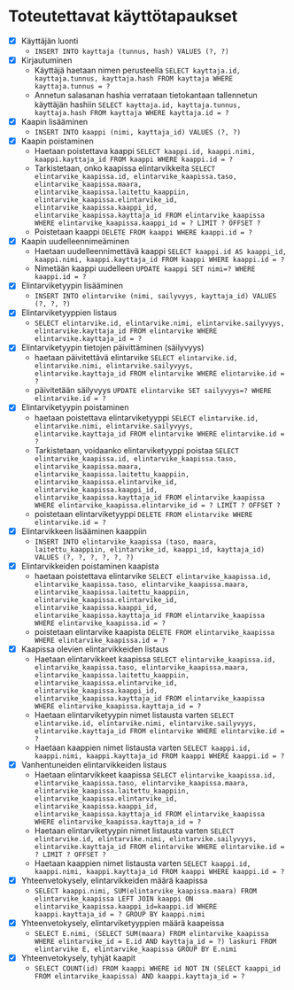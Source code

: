 # Toteutettavat käyttötapaukset
- [x] Käyttäjän luonti
    * ```INSERT INTO kayttaja (tunnus, hash) VALUES (?, ?)```
- [x] Kirjautuminen
    * Käyttäjä haetaan nimen perusteella ```SELECT kayttaja.id, kayttaja.tunnus, kayttaja.hash FROM kayttaja WHERE 
kayttaja.tunnus = ?```
    * Annetun salasanan hashia verrataan tietokantaan tallennetun käyttäjän hashiin ```SELECT kayttaja.id, kayttaja.tunnus, 
kayttaja.hash FROM kayttaja WHERE kayttaja.id = ?```
- [x] Kaapin lisääminen
    * ```INSERT INTO kaappi (nimi, kayttaja_id) VALUES (?, ?)```
- [x] Kaapin poistaminen
    * Haetaan poistettava kaappi ```SELECT kaappi.id, kaappi.nimi, kaappi.kayttaja_id FROM kaappi WHERE kaappi.id = ?```
    * Tarkistetaan, onko kaapissa elintarvikkeita ```SELECT elintarvike_kaapissa.id, elintarvike_kaapissa.taso, elintarvike_kaapissa.maara, elintarvike_kaapissa.laitettu_kaappiin, elintarvike_kaapissa.elintarvike_id, elintarvike_kaapissa.kaappi_id, elintarvike_kaapissa.kayttaja_id FROM elintarvike_kaapissa WHERE elintarvike_kaapissa.kaappi_id = ?
 LIMIT ? OFFSET ?```
    * Poistetaan kaappi ```DELETE FROM kaappi WHERE kaappi.id = ?```
- [x] Kaapin uudelleennimeäminen
    * Haetaan uudelleennimettävä kaappi ```SELECT kaappi.id AS kaappi_id, kaappi.nimi, kaappi.kayttaja_id FROM kaappi WHERE kaappi.id = ?```
    * Nimetään kaappi uudelleen ```UPDATE kaappi SET nimi=? WHERE kaappi.id = ?```
- [x] Elintarviketyypin lisääminen
    * ```INSERT INTO elintarvike (nimi, sailyvyys, kayttaja_id) VALUES (?, ?, ?)```
- [x] Elintarviketyyppien listaus
    * ```SELECT elintarvike.id, elintarvike.nimi, elintarvike.sailyvyys, elintarvike.kayttaja_id FROM elintarvike WHERE elintarvike.kayttaja_id = ?```
- [x] Elintarviketyypin tietojen päivittäminen (säilyvyys)
    * haetaan päivitettävä elintarvike ```SELECT elintarvike.id, elintarvike.nimi, elintarvike.sailyvyys, elintarvike.kayttaja_id FROM elintarvike
WHERE elintarvike.id = ?```
    * päivitetään säilyvyys ```UPDATE elintarvike SET sailyvyys=? WHERE elintarvike.id = ?```
- [x] Elintarviketyypin poistaminen
    * haetaan poistettava elintarviketyyppi ```SELECT elintarvike.id, elintarvike.nimi, elintarvike.sailyvyys, elintarvike.kayttaja_id FROM elintarvike
WHERE elintarvike.id = ?```
    * Tarkistetaan, voidaanko elintarviketyyppi poistaa ```SELECT elintarvike_kaapissa.id, elintarvike_kaapissa.taso, elintarvike_kaapissa.maara, elintarvike_kaapissa.laitettu_kaappiin, elintarvike_kaapissa.elintarvike_id, elintarvike_kaapissa.kaappi_id, elintarvike_kaapissa.kayttaja_id FROM elintarvike_kaapissa
WHERE elintarvike_kaapissa.elintarvike_id = ?
 LIMIT ? OFFSET ?```
    * poistetaan elintarviketyyppi ```DELETE FROM elintarvike WHERE elintarvike.id = ?```
- [x] Elintarvikkeen lisääminen kaappiin
    * ```INSERT INTO elintarvike_kaapissa (taso, maara, laitettu_kaappiin, elintarvike_id, kaappi_id, kayttaja_id) VALUES (?, ?, ?, ?, ?, ?)```
- [x] Elintarvikkeiden poistaminen kaapista
    * haetaan poistettava elintarvike ```SELECT elintarvike_kaapissa.id, elintarvike_kaapissa.taso, elintarvike_kaapissa.maara, elintarvike_kaapissa.laitettu_kaappiin, elintarvike_kaapissa.elintarvike_id, elintarvike_kaapissa.kaappi_id, elintarvike_kaapissa.kayttaja_id FROM elintarvike_kaapissa
WHERE elintarvike_kaapissa.id = ?```
    * poistetaan elintarvike kaapista ```DELETE FROM elintarvike_kaapissa WHERE elintarvike_kaapissa.id = ?```
- [x] Kaapissa olevien elintarvikkeiden listaus
    * Haetaan elintarvikkeet kaapissa ```SELECT elintarvike_kaapissa.id, elintarvike_kaapissa.taso, elintarvike_kaapissa.maara, elintarvike_kaapissa.laitettu_kaappiin, elintarvike_kaapissa.elintarvike_id, elintarvike_kaapissa.kaappi_id, elintarvike_kaapissa.kayttaja_id FROM elintarvike_kaapissa
WHERE elintarvike_kaapissa.kayttaja_id = ?```
    * Haetaan elintarviketyypin nimet listausta varten ```SELECT elintarvike.id, elintarvike.nimi, elintarvike.sailyvyys, elintarvike.kayttaja_id FROM elintarvike WHERE elintarvike.id = ?```
    * Haetaan kaappien nimet listausta varten ```SELECT kaappi.id, kaappi.nimi, kaappi.kayttaja_id FROM kaappi WHERE kaappi.id = ?```
- [x] Vanhentuneiden elintarvikkeiden listaus
    * Haetaan elintarvikkeet kaapissa ```SELECT elintarvike_kaapissa.id, elintarvike_kaapissa.taso, elintarvike_kaapissa.maara, elintarvike_kaapissa.laitettu_kaappiin, elintarvike_kaapissa.elintarvike_id, elintarvike_kaapissa.kaappi_id, elintarvike_kaapissa.kayttaja_id FROM elintarvike_kaapissa WHERE elintarvike_kaapissa.kayttaja_id = ?```
    * Haetaan elintarviketyypin nimet listausta varten ```SELECT elintarvike.id, elintarvike.nimi, elintarvike.sailyvyys, elintarvike.kayttaja_id FROM elintarvike WHERE elintarvike.id = ? LIMIT ? OFFSET ?```
    * Haetaan kaappien nimet listausta varten ```SELECT kaappi.id, kaappi.nimi, kaappi.kayttaja_id FROM kaappi WHERE kaappi.id = ?```
- [x] Yhteenvetokysely, elintarvikkeiden määrä kaapissa
    * ```SELECT kaappi.nimi, SUM(elintarvike_kaapissa.maara) FROM elintarvike_kaapissa LEFT JOIN kaappi ON elintarvike_kaapissa.kaappi_id=kaappi.id WHERE kaappi.kayttaja_id = ? GROUP BY kaappi.nimi```
- [x] Yhteenvetokysely, elintarviketyyppien määrä kaapeissa
    * ```SELECT E.nimi, (SELECT SUM(maara) FROM elintarvike_kaapissa WHERE elintarvike_id = E.id AND kayttaja_id = ?) laskuri FROM elintarvike E, elintarvike_kaapissa GROUP BY E.nimi```
- [x] Yhteenvetokysely, tyhjät kaapit
    * ```SELECT COUNT(id) FROM kaappi WHERE id NOT IN (SELECT kaappi_id FROM elintarvike_kaapissa) AND kaappi.kayttaja_id = ?```